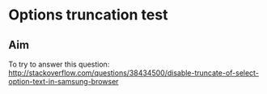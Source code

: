 # Options truncation test

## Aim

To try to answer this question: http://stackoverflow.com/questions/38434500/disable-truncate-of-select-option-text-in-samsung-browser
